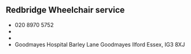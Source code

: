 
## Redbridge Wheelchair service

- <i class="fa fa-phone"></i> 020 8970 5752
- <i class="fa fa-envelope"></i> <a href="mailto:"></a>
- <i class="fa fa-home"></i> []()
- <i class="fa fa-building"></i> Goodmayes Hospital Barley Lane Goodmayes  Ilford Essex, IG3 8XJ
